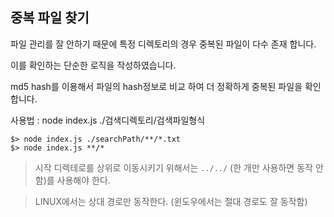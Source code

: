 ## 중복 파일 찾기

파일 관리를 잘 안하기 때문에 특정 디렉토리의 경우 중복된 파일이 다수 존재 합니다.

이를 확인하는 단순한 로직을 작성하였습니다.

md5 hash를 이용해서 파일의 hash정보로 비교 하여 더 정확하게 중복된 파일을 확인합니다.

사용법 : node index.js ./검색디렉토리/검색파일형식

```
$> node index.js ./searchPath/**/*.txt
$> node index.js **/*
```

> 시작 디렉테로를 상위로 이동시키기 위해서는 ```../../``` (한 개만 사용하면 동작 안함)를 사용해야 한다.  

> LINUX에서는 상대 경로만 동작한다. (윈도우에서는 절대 경로도 잘 동작함)


